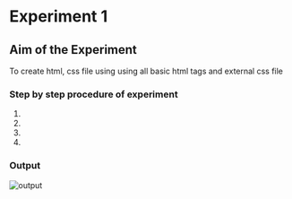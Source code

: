 # Experiment 1

## Aim of the Experiment
 To create html, css file using using all basic html tags and external css file

### Step by step procedure of experiment
1.
2.
3.
4.

### Output
![output]()

